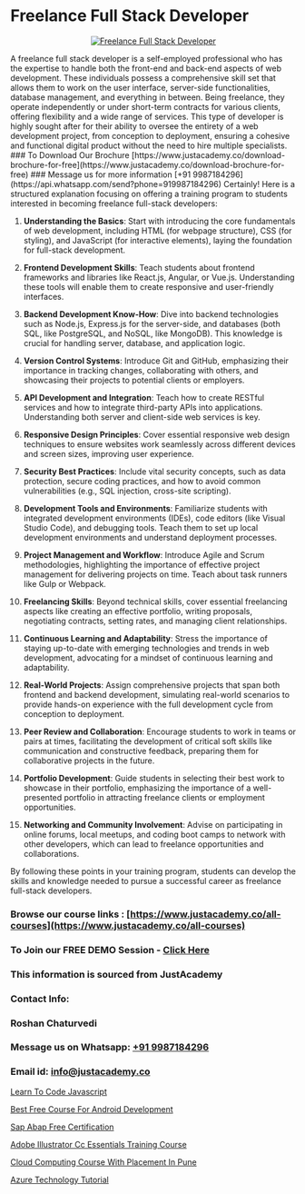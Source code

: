 # Freelance Full Stack Developer

<p align="center">
  <a href="https://justacademy.co/program-detail/full-stack-web-development">
    <img src="https://justacademy.co/storage2/program_images/1704700371.webp" alt="Freelance Full Stack Developer">
  </a>
</p>
A freelance full stack developer is a self-employed professional who has the expertise to handle both the front-end and back-end aspects of web development. These individuals possess a comprehensive skill set that allows them to work on the user interface, server-side functionalities, database management, and everything in between. Being freelance, they operate independently or under short-term contracts for various clients, offering flexibility and a wide range of services. This type of developer is highly sought after for their ability to oversee the entirety of a web development project, from conception to deployment, ensuring a cohesive and functional digital product without the need to hire multiple specialists.
### To Download Our Brochure [https://www.justacademy.co/download-brochure-for-free](https://www.justacademy.co/download-brochure-for-free)
### Message us for more information [+91 9987184296](https://api.whatsapp.com/send?phone=919987184296)
Certainly! Here is a structured explanation focusing on offering a training program to students interested in becoming freelance full-stack developers:

1) **Understanding the Basics**: Start with introducing the core fundamentals of web development, including HTML (for webpage structure), CSS (for styling), and JavaScript (for interactive elements), laying the foundation for full-stack development.

2) **Frontend Development Skills**: Teach students about frontend frameworks and libraries like React.js, Angular, or Vue.js. Understanding these tools will enable them to create responsive and user-friendly interfaces.

3) **Backend Development Know-How**: Dive into backend technologies such as Node.js, Express.js for the server-side, and databases (both SQL, like PostgreSQL, and NoSQL, like MongoDB). This knowledge is crucial for handling server, database, and application logic.

4) **Version Control Systems**: Introduce Git and GitHub, emphasizing their importance in tracking changes, collaborating with others, and showcasing their projects to potential clients or employers.

5) **API Development and Integration**: Teach how to create RESTful services and how to integrate third-party APIs into applications. Understanding both server and client-side web services is key.

6) **Responsive Design Principles**: Cover essential responsive web design techniques to ensure websites work seamlessly across different devices and screen sizes, improving user experience.

7) **Security Best Practices**: Include vital security concepts, such as data protection, secure coding practices, and how to avoid common vulnerabilities (e.g., SQL injection, cross-site scripting).

8) **Development Tools and Environments**: Familiarize students with integrated development environments (IDEs), code editors (like Visual Studio Code), and debugging tools. Teach them to set up local development environments and understand deployment processes.

9) **Project Management and Workflow**: Introduce Agile and Scrum methodologies, highlighting the importance of effective project management for delivering projects on time. Teach about task runners like Gulp or Webpack.

10) **Freelancing Skills**: Beyond technical skills, cover essential freelancing aspects like creating an effective portfolio, writing proposals, negotiating contracts, setting rates, and managing client relationships.

11) **Continuous Learning and Adaptability**: Stress the importance of staying up-to-date with emerging technologies and trends in web development, advocating for a mindset of continuous learning and adaptability.

12) **Real-World Projects**: Assign comprehensive projects that span both frontend and backend development, simulating real-world scenarios to provide hands-on experience with the full development cycle from conception to deployment.

13) **Peer Review and Collaboration**: Encourage students to work in teams or pairs at times, facilitating the development of critical soft skills like communication and constructive feedback, preparing them for collaborative projects in the future.

14) **Portfolio Development**: Guide students in selecting their best work to showcase in their portfolio, emphasizing the importance of a well-presented portfolio in attracting freelance clients or employment opportunities.

15) **Networking and Community Involvement**: Advise on participating in online forums, local meetups, and coding boot camps to network with other developers, which can lead to freelance opportunities and collaborations.

By following these points in your training program, students can develop the skills and knowledge needed to pursue a successful career as freelance full-stack developers.

### Browse our course links : [https://www.justacademy.co/all-courses](https://www.justacademy.co/all-courses) 
### To Join our FREE DEMO Session - [Click Here](https://www.justacademy.co/register-for-course-demo)


### This information is sourced from JustAcademy
### Contact Info:
### Roshan Chaturvedi
### Message us on Whatsapp: [+91 9987184296](https://api.whatsapp.com/send?phone=919987184296)
### Email id: [info@justacademy.co](mailto:info@justacademy.co)
                
[Learn To Code Javascript](https://www.linkedin.com/pulse/learn-code-javascript-software-training-mountain-view-r5ihc?trackingId=DXnlEGcWzwqTE8EeNgGfoQ%3D%3D&lipi=urn%3Ali%3Apage%3Ad_flagship3_company_admin%3BZLKrYkZlRCaOOfAKGc47ew%3D%3D)

[Best Free Course For Android Development](https://www.linkedin.com/pulse/best-free-course-android-development-justacademy-sunnyvale-onqwc/)

[Sap Abap Free Certification](https://medium.com/@justacademytraining/sap-abap-free-certification-0e15ddb3bae9)

[Adobe Illustrator Cc Essentials Training Course](https://medium.com/@roneet705/adobe-illustrator-cc-essentials-training-course-7414cc39d35f)

[Cloud Computing Course With Placement In Pune](https://justacademyin.github.io/justacademy/cloud-computing-course-with-placement-in-pune)

[Azure Technology Tutorial](https://justacademyin.github.io/justacademy/azure-technology-tutorial)

